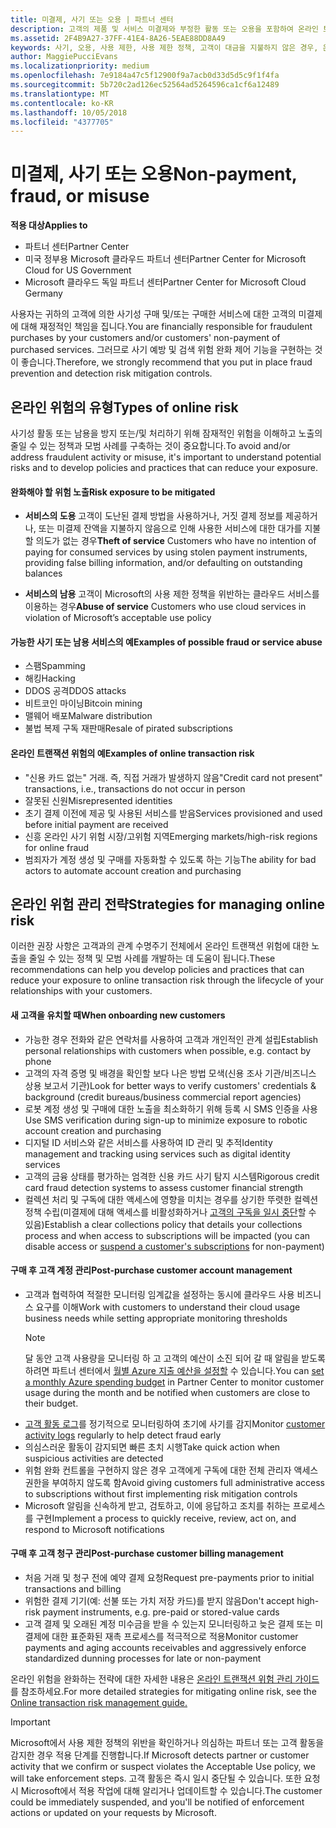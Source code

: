```yaml
---
title: 미결제, 사기 또는 오용 | 파트너 센터
description: 고객의 제품 및 서비스 미결제와 부정한 활동 또는 오용을 포함하여 온라인 트랜잭션의 위험을 관리하기 위한 전략입니다.
ms.assetid: 2F4B9A27-37FF-41E4-8A26-5EAE88DD8A49
keywords: 사기, 오용, 사용 제한, 사용 제한 정책, 고객이 대금을 지불하지 않은 경우, 온라인 위험, 서비스 도용, 서비스 남용, 구독 일시 중단
author: MaggiePucciEvans
ms.localizationpriority: medium
ms.openlocfilehash: 7e9184a47c5f12900f9a7acb0d33d5d5c9f1f4fa
ms.sourcegitcommit: 5b720c2ad126ec52564ad5264596ca1cf6a12489
ms.translationtype: MT
ms.contentlocale: ko-KR
ms.lasthandoff: 10/05/2018
ms.locfileid: "4377705"
---
```

# <a name="non-payment-fraud-or-misuse"></a><span data-ttu-id="87e0e-104">미결제, 사기 또는 오용</span><span class="sxs-lookup"><span data-stu-id="87e0e-104">Non-payment, fraud, or misuse</span></span>

**<span data-ttu-id="87e0e-105">적용 대상</span><span class="sxs-lookup"><span data-stu-id="87e0e-105">Applies to</span></span>**

-  <span data-ttu-id="87e0e-106">파트너 센터</span><span class="sxs-lookup"><span data-stu-id="87e0e-106">Partner Center</span></span>
-  <span data-ttu-id="87e0e-107">미국 정부용 Microsoft 클라우드 파트너 센터</span><span class="sxs-lookup"><span data-stu-id="87e0e-107">Partner Center for Microsoft Cloud for US Government</span></span>
-  <span data-ttu-id="87e0e-108">Microsoft 클라우드 독일 파트너 센터</span><span class="sxs-lookup"><span data-stu-id="87e0e-108">Partner Center for Microsoft Cloud Germany</span></span>

<span data-ttu-id="87e0e-109">사용자는 귀하의 고객에 의한 사기성 구매 및/또는 구매한 서비스에 대한 고객의 미결제에 대해 재정적인 책임을 집니다.</span><span class="sxs-lookup"><span data-stu-id="87e0e-109">You are financially responsible for fraudulent purchases by your customers and/or customers' non-payment of purchased services.</span></span> <span data-ttu-id="87e0e-110">그러므로 사기 예방 및 검색 위험 완화 제어 기능을 구현하는 것이 좋습니다.</span><span class="sxs-lookup"><span data-stu-id="87e0e-110">Therefore, we strongly recommend that you put in place fraud prevention and detection risk mitigation controls.</span></span>

## <a name="types-of-online-risk"></a><span data-ttu-id="87e0e-111">온라인 위험의 유형</span><span class="sxs-lookup"><span data-stu-id="87e0e-111">Types of online risk</span></span>

<span data-ttu-id="87e0e-112">사기성 활동 또는 남용을 방지 또는/및 처리하기 위해 잠재적인 위험을 이해하고 노출의 줄일 수 있는 정책과 모범 사례를 구축하는 것이 중요합니다.</span><span class="sxs-lookup"><span data-stu-id="87e0e-112">To avoid and/or address fraudulent activity or misuse, it's important to understand potential risks and to develop policies and practices that can reduce your exposure.</span></span>

#### <a name="risk-exposure-to-be-mitigated"></a><span data-ttu-id="87e0e-113">완화해야 할 위험 노출</span><span class="sxs-lookup"><span data-stu-id="87e0e-113">Risk exposure to be mitigated</span></span>

- <span data-ttu-id="87e0e-114">**서비스의 도용** 고객이 도난된 결제 방법을 사용하거나, 거짓 결제 정보를 제공하거나, 또는 미결제 잔액을 지불하지 않음으로 인해 사용한 서비스에 대한 대가를 지불할 의도가 없는 경우</span><span class="sxs-lookup"><span data-stu-id="87e0e-114">**Theft of service** Customers who have no intention of paying for consumed services by using stolen payment instruments, providing false billing information, and/or defaulting on outstanding balances</span></span>

- <span data-ttu-id="87e0e-115">**서비스의 남용** 고객이 Microsoft의 사용 제한 정책을 위반하는 클라우드 서비스를 이용하는 경우</span><span class="sxs-lookup"><span data-stu-id="87e0e-115">**Abuse of service** Customers who use cloud services in violation of Microsoft’s acceptable use policy</span></span>

#### <a name="examples-of-possible-fraud-or-service-abuse"></a><span data-ttu-id="87e0e-116">가능한 사기 또는 남용 서비스의 예</span><span class="sxs-lookup"><span data-stu-id="87e0e-116">Examples of possible fraud or service abuse</span></span>
- <span data-ttu-id="87e0e-117">스팸</span><span class="sxs-lookup"><span data-stu-id="87e0e-117">Spamming</span></span>
- <span data-ttu-id="87e0e-118">해킹</span><span class="sxs-lookup"><span data-stu-id="87e0e-118">Hacking</span></span>
- <span data-ttu-id="87e0e-119">DDOS 공격</span><span class="sxs-lookup"><span data-stu-id="87e0e-119">DDOS attacks</span></span>
- <span data-ttu-id="87e0e-120">비트코인 마이닝</span><span class="sxs-lookup"><span data-stu-id="87e0e-120">Bitcoin mining</span></span>
- <span data-ttu-id="87e0e-121">맬웨어 배포</span><span class="sxs-lookup"><span data-stu-id="87e0e-121">Malware distribution</span></span>
- <span data-ttu-id="87e0e-122">불법 복제 구독 재판매</span><span class="sxs-lookup"><span data-stu-id="87e0e-122">Resale of pirated subscriptions</span></span> 

#### <a name="examples-of-online-transaction-risk"></a><span data-ttu-id="87e0e-123">온라인 트랜잭션 위험의 예</span><span class="sxs-lookup"><span data-stu-id="87e0e-123">Examples of online transaction risk</span></span>
- <span data-ttu-id="87e0e-124">"신용 카드 없는" 거래. 즉, 직접 거래가 발생하지 않음</span><span class="sxs-lookup"><span data-stu-id="87e0e-124">"Credit card not present" transactions, i.e., transactions do not occur in person</span></span>
- <span data-ttu-id="87e0e-125">잘못된 신원</span><span class="sxs-lookup"><span data-stu-id="87e0e-125">Misrepresented identities</span></span>
- <span data-ttu-id="87e0e-126">초기 결제 이전에 제공 및 사용된 서비스를 받음</span><span class="sxs-lookup"><span data-stu-id="87e0e-126">Services provisioned and used before initial payment are received</span></span>
- <span data-ttu-id="87e0e-127">신흥 온라인 사기 위험 시장/고위험 지역</span><span class="sxs-lookup"><span data-stu-id="87e0e-127">Emerging markets/high-risk regions for online fraud</span></span>
- <span data-ttu-id="87e0e-128">범죄자가 계정 생성 및 구매를 자동화할 수 있도록 하는 기능</span><span class="sxs-lookup"><span data-stu-id="87e0e-128">The ability for bad actors to automate account creation and purchasing</span></span>

## <a name="strategies-for-managing-online-risk"></a><span data-ttu-id="87e0e-129">온라인 위험 관리 전략</span><span class="sxs-lookup"><span data-stu-id="87e0e-129">Strategies for managing online risk</span></span>

<span data-ttu-id="87e0e-130">이러한 권장 사항은 고객과의 관계 수명주기 전체에서 온라인 트랜잭션 위험에 대한 노출을 줄일 수 있는 정책 및 모범 사례를 개발하는 데 도움이 됩니다.</span><span class="sxs-lookup"><span data-stu-id="87e0e-130">These recommendations can help you develop policies and practices that can reduce your exposure to online transaction risk through the lifecycle of your relationships with your customers.</span></span>  

#### <a name="when-onboarding-new-customers"></a><span data-ttu-id="87e0e-131">새 고객을 유치할 때</span><span class="sxs-lookup"><span data-stu-id="87e0e-131">When onboarding new customers</span></span>
- <span data-ttu-id="87e0e-132">가능한 경우 전화와 같은 연락처를 사용하여 고객과 개인적인 관계 설립</span><span class="sxs-lookup"><span data-stu-id="87e0e-132">Establish personal relationships with customers when possible, e.g. contact by phone</span></span>
- <span data-ttu-id="87e0e-133">고객의 자격 증명 및 배경을 확인할 보다 나은 방법 모색(신용 조사 기관/비즈니스 상용 보고서 기관)</span><span class="sxs-lookup"><span data-stu-id="87e0e-133">Look for better ways to verify customers' credentials & background (credit bureaus/business commercial report agencies)</span></span> 
- <span data-ttu-id="87e0e-134">로봇 계정 생성 및 구매에 대한 노출을 최소화하기 위해 등록 시 SMS 인증을 사용</span><span class="sxs-lookup"><span data-stu-id="87e0e-134">Use SMS verification during sign-up to minimize exposure to robotic account creation and purchasing</span></span>
- <span data-ttu-id="87e0e-135">디지털 ID 서비스와 같은 서비스를 사용하여 ID 관리 및 추적</span><span class="sxs-lookup"><span data-stu-id="87e0e-135">Identity management and tracking using services such as digital identity services</span></span>
- <span data-ttu-id="87e0e-136">고객의 금융 상태를 평가하는 엄격한 신용 카드 사기 탐지 시스템</span><span class="sxs-lookup"><span data-stu-id="87e0e-136">Rigorous credit card fraud detection systems to assess customer financial strength</span></span>
- <span data-ttu-id="87e0e-137">컬렉션 처리 및 구독에 대한 액세스에 영향을 미치는 경우를 상기한 뚜렷한 컬렉션 정책 수립(미결제에 대해 액세스를 비활성화하거나 [고객의 구독을 일시 중단](suspend-a-subscription.md)할 수 있음)</span><span class="sxs-lookup"><span data-stu-id="87e0e-137">Establish a clear collections policy that details your collections process and when access to subscriptions will be impacted (you can disable access or [suspend a customer's subscriptions](suspend-a-subscription.md) for non-payment)</span></span>

#### <a name="post-purchase-customer-account-management"></a><span data-ttu-id="87e0e-138">구매 후 고객 계정 관리</span><span class="sxs-lookup"><span data-stu-id="87e0e-138">Post-purchase customer account management</span></span>
- <span data-ttu-id="87e0e-139">고객과 협력하여 적절한 모니터링 임계값을 설정하는 동시에 클라우드 사용 비즈니스 요구를 이해</span><span class="sxs-lookup"><span data-stu-id="87e0e-139">Work with customers to understand their cloud usage business needs while setting appropriate monitoring thresholds</span></span>
    > [!NOTE]  
    >  <span data-ttu-id="87e0e-140">달 동안 고객 사용량을 모니터링 하 고 고객의 예산이 소진 되어 갈 때 알림을 받도록 하려면 파트너 센터에서 [월별 Azure 지출 예산을 설정할](set-an-azure-spending-budget-for-your-customers.md) 수 있습니다.</span><span class="sxs-lookup"><span data-stu-id="87e0e-140">You can [set a monthly Azure spending budget](set-an-azure-spending-budget-for-your-customers.md) in Partner Center to monitor customer usage during the month and be notified when customers are close to their budget.</span></span>
- <span data-ttu-id="87e0e-141">[고객 활동 로그](activity-logs.md)를 정기적으로 모니터링하여 초기에 사기를 감지</span><span class="sxs-lookup"><span data-stu-id="87e0e-141">Monitor [customer activity logs](activity-logs.md) regularly to help detect fraud early</span></span>
- <span data-ttu-id="87e0e-142">의심스러운 활동이 감지되면 빠른 초치 시행</span><span class="sxs-lookup"><span data-stu-id="87e0e-142">Take quick action when suspicious activities are detected</span></span>
- <span data-ttu-id="87e0e-143">위험 완화 컨트롤을 구현하지 않은 경우 고객에게 구독에 대한 전체 관리자 액세스 권한을 부여하지 않도록 함</span><span class="sxs-lookup"><span data-stu-id="87e0e-143">Avoid giving customers full administrative access to subscriptions without first implementing risk mitigation controls</span></span>
- <span data-ttu-id="87e0e-144">Microsoft 알림을 신속하게 받고, 검토하고, 이에 응답하고 조치를 취하는 프로세스를 구현</span><span class="sxs-lookup"><span data-stu-id="87e0e-144">Implement a process to quickly receive, review, act on, and respond to Microsoft notifications</span></span>

#### <a name="post-purchase-customer-billing-management"></a><span data-ttu-id="87e0e-145">구매 후 고객 청구 관리</span><span class="sxs-lookup"><span data-stu-id="87e0e-145">Post-purchase customer billing management</span></span>
- <span data-ttu-id="87e0e-146">처음 거래 및 청구 전에 예약 결제 요청</span><span class="sxs-lookup"><span data-stu-id="87e0e-146">Request pre-payments prior to initial transactions and billing</span></span> 
- <span data-ttu-id="87e0e-147">위험한 결제 기기(예: 선불 또는 가치 저장 카드)를 받지 않음</span><span class="sxs-lookup"><span data-stu-id="87e0e-147">Don't accept high-risk payment instruments, e.g. pre-paid or stored-value cards</span></span>
- <span data-ttu-id="87e0e-148">고객 결제 및 오래된 계정 미수금을 받을 수 있는지 모니터링하고 늦은 결제 또는 미결제에 대한 표준화된 재촉 프로세스를 적극적으로 적용</span><span class="sxs-lookup"><span data-stu-id="87e0e-148">Monitor customer payments and aging accounts receivables and aggressively enforce standardized dunning processes for late or non-payment</span></span>

<span data-ttu-id="87e0e-149">온라인 위험을 완화하는 전략에 대한 자세한 내용은 [온라인 트랜잭션 위험 관리 가이드](https://assets.windowsphone.com/7d885238-e13b-4f10-a682-3d5adacd2859/CSP-PartnerRiskGuide-APSFinal_InvariantCulture_Default.zip)를 참조하세요.</span><span class="sxs-lookup"><span data-stu-id="87e0e-149">For more detailed strategies for mitigating online risk, see the [Online transaction risk management guide.](https://assets.windowsphone.com/7d885238-e13b-4f10-a682-3d5adacd2859/CSP-PartnerRiskGuide-APSFinal_InvariantCulture_Default.zip)</span></span>

> [!IMPORTANT]  
> <span data-ttu-id="87e0e-150">Microsoft에서 사용 제한 정책의 위반을 확인하거나 의심하는 파트너 또는 고객 활동을 감지한 경우 적용 단계를 진행합니다.</span><span class="sxs-lookup"><span data-stu-id="87e0e-150">If Microsoft detects partner or customer activity that we confirm or suspect violates the Acceptable Use policy, we will take enforcement steps.</span></span> <span data-ttu-id="87e0e-151">고객 활동은 즉시 일시 중단될 수 있습니다. 또한 요청 시 Microsoft에서 적용 작업에 대해 알리거나 업데이트할 수 있습니다.</span><span class="sxs-lookup"><span data-stu-id="87e0e-151">The customer could be immediately suspended, and you'll be notified of enforcement actions or updated on your requests by Microsoft.</span></span>

 

 



